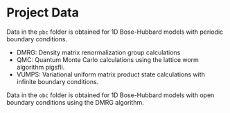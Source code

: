 # Project Data
Data in the `pbc` folder is obtained for 1D Bose-Hubbard models with periodic boundary conditions. 
- DMRG: Density matrix renormalization group calculations 
- QMC: Quantum Monte Carlo calculations using the lattice worm algorithm pigsfli.
- VUMPS: Variational uniform matrix product state calculations with infinite boundary conditions.

Data in the `obc` folder is obtained for 1D Bose-Hubbard models with open boundary conditions using the DMRG algorithm.